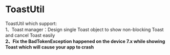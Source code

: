 # ToastUtil
ToastUtil which support:<br> 
1、Toast manager：Design single Toast object to show non-blocking Toast and cancel Toast easily<br>
**2、Fix the BadTokenException happened on the device 7.x while showing Toast which will cause your app to crash<br>**
